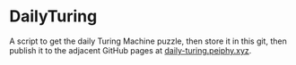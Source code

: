 # DailyTuring
 A script to get the daily Turing Machine puzzle, then store it in this git, then publish it to the adjacent GitHub pages at [daily-turing.peiphy.xyz](daily-turing.peiphy.xyz).
